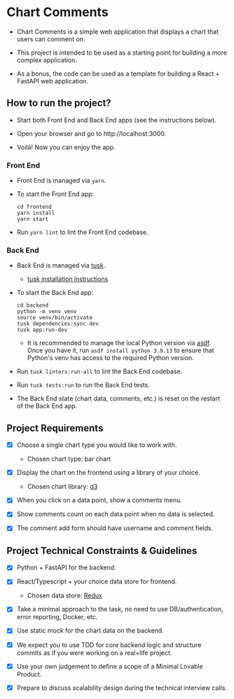 # Chart Comments

+ Chart Comments is a simple web application that displays a chart that users 
  can comment on.

+ This project is intended to be used as a starting point for building 
  a more complex application.

+ As a bonus, the code can be used as a template for building
  a React + FastAPI web application.

## How to run the project?

+ Start both Front End and Back End apps (see the instructions below).

+ Open your browser and go to http://localhost:3000.

+ Voilà! Now you can enjoy the app.

### Front End

+ Front End is managed via `yarn`.

+ To start the Front End app:

  ```shell
  cd frontend
  yarn install
  yarn start
  ```

+ Run `yarn lint` to lint the Front End codebase.

### Back End

+ Back End is managed via [tusk](https://github.com/rliebz/tusk).

  + [tusk installation instructions](https://github.com/rliebz/tusk#installation)

+ To start the Back End app:

    ```shell
    cd backend
    python -m venv venv
    source venv/bin/activate
    tusk dependencies:sync-dev
    tusk app:run-dev
    ```
  + It is recommended to manage the local Python version via
    [asdf](https://asdf-vm.com/guide/getting-started.html). Once you have it, 
    run `asdf install python 3.9.13` to ensure that Python's venv
    has access to the required Python version.

+ Run `tusk linters:run-all` to lint the Back End codebase.

+ Run `tusk tests:run` to run the Back End tests.

+ The Back End state (chart data, comments, etc.) is reset on the restart
  of the Back End app.

## Project Requirements

+ [x] Choose a single chart type you would like to work with.
  + Chosen chart type: bar chart

+ [x] Display the chart on the frontend using a library of your choice.
  + Chosen chart library: [d3](https://github.com/d3/d3)

+ [x] When you click on a data point, show a comments menu.

+ [x] Show comments count on each data point when no data is selected.

+ [x] The comment add form should have username and comment fields.

## Project Technical Constraints & Guidelines

+ [x] Python + FastAPI for the backend.

+ [x] React/Typescript + your choice data store for frontend.
  + Chosen data store: [Redux](https://redux.js.org)

+ [x] Take a minimal approach to the task, no need to use DB/authentication, 
  error reporting, Docker, etc.

+ [x] Use static mock for the chart data on the backend.

+ [x] We expect you to use TDD for core backend logic and structure commits as 
  if you were working on a real+life project.

+ [x] Use your own judgement to define a scope of a Minimal Lovable Product.

+ [x] Prepare to discuss scalability design during the technical interview 
  calls.
